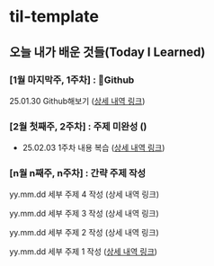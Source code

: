 # til-template

## 오늘 내가 배운 것들(Today I Learned)

### [1월 마지막주, 1주차] : Github

25.01.30 Github해보기 ([상세 내역 링크](https://github.com/thplus/brix-til/blob/main/Jan/2025-01-30.md))

### [2월 첫째주, 2주차] : 주제 미완성 ()

- 25.02.03 1주차 내용 복습 ([상세 내역 링크](https://github.com/thplus/brix-til/blob/main/Feb/2025-02-03.md))

### [n월 n째주, n주차] : 간략 주제 작성 

yy.mm.dd 세부 주제 4 작성 (상세 내역 링크)

yy.mm.dd 세부 주제 3 작성 (상세 내역 링크)

yy.mm.dd 세부 주제 2 작성 (상세 내역 링크)

yy.mm.dd 세부 주제 1 작성 ([상세 내역 링크](https://github.com/kakao-cloud-edu-5/til-template/blob/main/Jan/yyyy-mm-dd))
